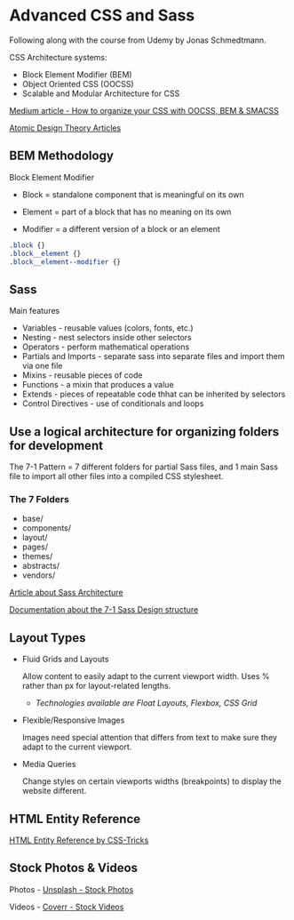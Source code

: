 # Advanced CSS and Sass

Following along with the course from Udemy by Jonas Schmedtmann.

CSS Architecture systems:

* Block Element Modifier (BEM)
* Object Oriented CSS (OOCSS)
* Scalable and Modular Architecture for CSS

[Medium article - How to organize your CSS with OOCSS, BEM & SMACSS](https://medium.com/@Intelygenz/how-to-organize-your-css-with-oocss-bem-smacss-a2317fa083a7)

[Atomic Design Theory Articles](https://www.creativebloq.com/web-design/10-reasons-you-should-be-using-atomic-design-61620771)

## BEM Methodology

Block Element Modifier

* Block = standalone component that is meaningful on its own

* Element = part of a block that has no meaning on its own

* Modifier = a different version of a block or an element

```css
.block {}
.block__element {}
.block__element--modifier {}
```

## Sass

Main features

* Variables - reusable values (colors, fonts, etc.)
* Nesting - nest selectors inside other selectors
* Operators - perform mathematical operations
* Partials and Imports - separate sass into separate files and import them via one file
* Mixins - reusable pieces of code
* Functions - a mixin that produces a value
* Extends - pieces of repeatable code thhat can be inherited by selectors
* Control Directives - use of conditionals and loops

## Use a logical architecture for organizing folders for development

The 7-1 Pattern = 7 different folders for partial Sass files, and 1 main Sass file to import all other files into a compiled CSS stylesheet.

### The 7 Folders

* base/
* components/
* layout/
* pages/
* themes/
* abstracts/
* vendors/

[Article about Sass Architecture](https://scotch.io/tutorials/aesthetic-sass-1-architecture-and-style-organization)

[Documentation about the 7-1 Sass Design structure](https://sass-guidelin.es/#architecture)

## Layout Types

* Fluid Grids and Layouts

  Allow content to easily adapt to the current viewport width. Uses % rather than px for layout-related lengths.

  * *Technologies available are Float Layouts, Flexbox, CSS Grid*

* Flexible/Responsive Images

  Images need special attention that differs from text to make sure they adapt to the current viewport.

* Media Queries

  Change styles on certain viewports widths (breakpoints) to display the website different.

## HTML Entity Reference

[HTML Entity Reference by CSS-Tricks](https://css-tricks.com/snippets/html/glyphs)

## Stock Photos & Videos

Photos - [Unsplash - Stock Photos](https://unsplash.com)

Videos - [Coverr - Stock Videos](https://coverr.co)